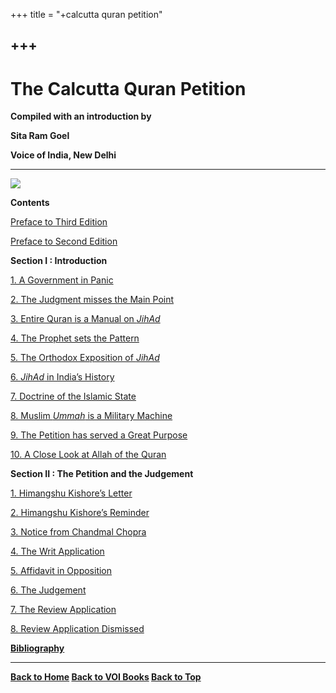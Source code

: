 +++
title = "+calcutta quran petition"

+++
------------------------------------------------------------------------

# The Calcutta Quran Petition

  
**Compiled with an introduction by**

**Sita Ram Goel**  
 

**Voice of India, New Delhi**

------------------------------------------------------------------------

  
![](tcqp.jpg)  
   
 

**Contents**

[Preface to Third Edition](pref1.htm)

[Preface to Second Edition](pref2.htm)

  

**Section I : Introduction**

[1. A Government in Panic](chi1.htm)

[2. The Judgment misses the Main Point](chi2.htm)

[3. Entire Quran is a Manual on *JihAd*](chi3.htm)

[4. The Prophet sets the Pattern](chi4.htm)

[5. The Orthodox Exposition of *JihAd*](chi5.htm)

[6. *JihAd* in India’s History](chi6.htm)

[7. Doctrine of the Islamic State](chi7.htm)

[8. Muslim *Ummah* is a Military Machine](chi8.htm)

[9. The Petition has served a Great Purpose](chi9.htm)

[10. A Close Look at Allah of the Quran](chi10.htm)  
 

  

**Section II : The Petition and the Judgement**

[1. Himangshu Kishore’s Letter](chii1.htm)

[2. Himangshu Kishore’s Reminder](chii2.htm)

[3. Notice from Chandmal Chopra](chii3.htm)

[4. The Writ Application](chii4.htm)

[5. Affidavit in Opposition](chii5.htm)

[6. The Judgement](chii6.htm)

[7. The Review Application](chii7.htm)

[8. Review Application Dismissed](chii8.htm)  
 

**[Bibliography](bib.htm)**

------------------------------------------------------------------------

**[Back to Home](http://voiceofdharma.org)   [Back to VOI
Books](http://voiceofdharma.org/books)   [Back to Top](#top)**
